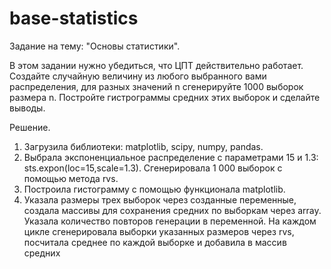 # base-statistics
Задание на тему: "Основы статистики". 

В этом задании нужно убедиться, что ЦПТ действительно работает. Создайте случайную величину из любого выбранного вами распределения, для разных значений n сгенерируйте 1000 выборок размера n. Постройте гистрограммы средних этих выборок и сделайте выводы.

Решение.
1. Загрузила библиотеки: matplotlib, scipy, numpy, pandas.
2. Выбрала экспоненциальное распределение с параметрами 15 и 1.3: sts.expon(loc=15,scale=1.3). Сгенерировала 1 000 выборок с помощью метода rvs.
3. Построила гистограмму с помощью функционала matplotlib.
4. Указала размеры трех выборок через созданные переменные, создала массивы для сохранения средних по выборкам через array. Указала количество повторов генерации в переменной. На каждом цикле сгенерировала выборки указанных размеров через rvs, посчитала среднее по каждой выборке и добавила в массив средних

